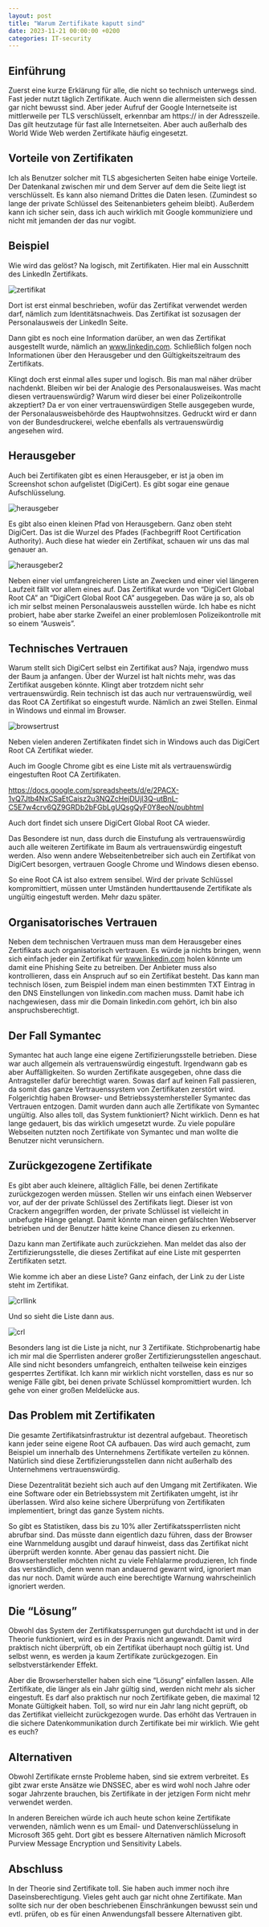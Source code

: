 ```yaml
---
layout: post
title: "Warum Zertifikate kaputt sind"
date: 2023-11-21 00:00:00 +0200
categories: IT-security
---
```

## Einführung

Zuerst eine kurze Erklärung für alle, die nicht so technisch unterwegs sind. Fast jeder nutzt täglich Zertifikate. Auch wenn die allermeisten sich dessen gar nicht bewusst sind. Aber jeder Aufruf der Google Internetseite ist mittlerweile per TLS verschlüsselt, erkennbar am https:// in der Adresszeile. Das gilt heutzutage für fast alle Internetseiten. Aber auch außerhalb des World Wide Web werden Zertifikate häufig eingesetzt.

## Vorteile von Zertifikaten
Ich als Benutzer solcher mit TLS abgesicherten Seiten habe einige Vorteile. Der Datenkanal zwischen mir und dem Server auf dem die Seite liegt ist verschlüsselt. Es kann also niemand Drittes die Daten lesen. (Zumindest so lange der private Schlüssel des Seitenanbieters geheim bleibt). Außerdem kann ich sicher sein, dass ich auch wirklich mit Google kommuniziere und nicht mit jemanden der das nur vogibt.

## Beispiel
Wie wird das gelöst? Na logisch, mit Zertifikaten. Hier mal ein Ausschnitt des LinkedIn Zertifikats.

![zertifikat](/assets/images/zertifikat.png)

Dort ist erst einmal beschrieben, wofür das Zertifikat verwendet werden darf, nämlich zum Identitätsnachweis. Das Zertifikat ist sozusagen der Personalausweis der LinkedIn Seite.

Dann gibt es noch eine Information darüber, an wen das Zertifikat ausgestellt wurde, nämlich an www.linkedin.com. Schließlich folgen noch Informationen über den Herausgeber und den Gültigkeitszeitraum des Zertifikats.

Klingt doch erst einmal alles super und logisch. Bis man mal näher drüber nachdenkt. Bleiben wir bei der Analogie des Personalausweises. Was macht diesen vertrauenswürdig? Warum wird dieser bei einer Polizeikontrolle akzeptiert? Da er von einer vertrauenswürdigen Stelle ausgegeben wurde, der Personalausweisbehörde des Hauptwohnsitzes. Gedruckt wird er dann von der Bundesdruckerei, welche ebenfalls als vertrauenswürdig angesehen wird.

## Herausgeber
Auch bei Zertifikaten gibt es einen Herausgeber, er ist ja oben im Screenshot schon aufgelistet (DigiCert). Es gibt sogar eine genaue Aufschlüsselung.

![herausgeber](herausgeber.png)

Es gibt also einen kleinen Pfad von Herausgebern. Ganz oben steht DigiCert. Das ist die Wurzel des Pfades (Fachbegriff Root Certification Authority). Auch diese hat wieder ein Zertifikat, schauen wir uns das mal genauer an.

![herausgeber2](herausgeber2.png)

Neben einer viel umfangreicheren Liste an Zwecken und einer viel längeren Laufzeit fällt vor allem eines auf. Das Zertifikat wurde von “DigiCert Global Root CA” an “DigiCert Global Root CA” ausgegeben. Das wäre ja so, als ob ich mir selbst meinen Personalausweis ausstellen würde. Ich habe es nicht probiert, habe aber starke Zweifel an einer problemlosen Polizeikontrolle mit so einem “Ausweis”.

## Technisches Vertrauen
Warum stellt sich DigiCert selbst ein Zertifikat aus? Naja, irgendwo muss der Baum ja anfangen. Über der Wurzel ist halt nichts mehr, was das Zertifikat ausgeben könnte. Klingt aber trotzdem nicht sehr vertrauenswürdig. Rein technisch ist das auch nur vertrauenswürdig, weil das Root CA Zertifikat so eingestuft wurde. Nämlich an zwei Stellen. Einmal in Windows und einmal im Browser.

![browsertrust](browsertrust.png)

Neben vielen anderen Zertifikaten findet sich in Windows auch das DigiCert Root CA Zertifikat wieder.

Auch im Google Chrome gibt es eine Liste mit als vertrauenswürdig eingestuften Root CA Zertifikaten.

https://docs.google.com/spreadsheets/d/e/2PACX-1vQ7Jtb4NxCSaEtCaisz2u3NQZcHejDUjI3Q-utBnL-C5E7w4crv6QZ9GRDb2bFGbLgUQsgQyF0Y8eoN/pubhtml

Auch dort findet sich unsere DigiCert Global Root CA wieder.

Das Besondere ist nun, dass durch die Einstufung als vertrauenswürdig auch alle weiteren Zertifikate im Baum als vertrauenswürdig eingestuft werden. Also wenn andere Webseitenbetreiber sich auch ein Zertifikat von DigiCert besorgen, vertrauen Google Chrome und Windows diesen ebenso.

So eine Root CA ist also extrem sensibel. Wird der private Schlüssel kompromittiert, müssen unter Umständen hunderttausende Zertifikate als ungültig eingestuft werden. Mehr dazu später.

## Organisatorisches Vertrauen
Neben dem technischen Vertrauen muss man dem Herausgeber eines Zertifikats auch organisatorisch vertrauen. Es würde ja nichts bringen, wenn sich einfach jeder ein Zertifikat für www.linkedin.com holen könnte um damit eine Phishing Seite zu betreiben. Der Anbieter muss also kontrollieren, dass ein Anspruch auf so ein Zertifikat besteht. Das kann man technisch lösen, zum Beispiel indem man einen bestimmten TXT Eintrag in den DNS Einstellungen von linkedin.com machen muss. Damit habe ich nachgewiesen, dass mir die Domain linkedin.com gehört, ich bin also anspruchsberechtigt.

## Der Fall Symantec
Symantec hat auch lange eine eigene Zertifizierungsstelle betrieben. Diese war auch allgemein als vertrauenswürdig eingestuft. Irgendwann gab es aber Auffälligkeiten. So wurden Zertifikate ausgegeben, ohne dass die Antragsteller dafür berechtigt waren. Sowas darf auf keinen Fall passieren, da somit das ganze Vertrauenssystem von Zertifikaten zerstört wird. Folgerichtig haben Browser- und Betriebssystemhersteller Symantec das Vertrauen entzogen. Damit wurden dann auch alle Zertifikate von Symantec ungültig. Also alles toll, das System funktioniert? Nicht wirklich. Denn es hat lange gedauert, bis das wirklich umgesetzt wurde. Zu viele populäre Webseiten nutzten noch Zertifikate von Symantec und man wollte die Benutzer nicht verunsichern.

## Zurückgezogene Zertifikate
Es gibt aber auch kleinere, alltäglich Fälle, bei denen Zertifikate zurückgezogen werden müssen. Stellen wir uns einfach einen Webserver vor, auf der der private Schlüssel des Zertifikats liegt. Dieser ist von Crackern angegriffen worden, der private Schlüssel ist vielleicht in unbefugte Hänge gelangt. Damit könnte man einen gefälschten Webserver betrieben und der Benutzer hätte keine Chance diesen zu erkennen.

Dazu kann man Zertifikate auch zurückziehen. Man meldet das also der Zertifizierungsstelle, die dieses Zertifikat auf eine Liste mit gesperrten Zertifikaten setzt.

Wie komme ich aber an diese Liste? Ganz einfach, der Link zu der Liste steht im Zertifikat.

![crllink](crllink.png)

Und so sieht die Liste dann aus.

![crl](crl.png)

Besonders lang ist die Liste ja nicht, nur 3 Zertifikate. Stichprobenartig habe ich mir mal die Sperrlisten anderer großer Zertifizierungsstellen angeschaut. Alle sind nicht besonders umfangreich, enthalten teilweise kein einziges gesperrtes Zertifikat. Ich kann mir wirklich nicht vorstellen, dass es nur so wenige Fälle gibt, bei denen private Schlüssel kompromittiert wurden. Ich gehe von einer großen Meldelücke aus.

## Das Problem mit Zertifikaten
Die gesamte Zertifikatsinfrastruktur ist dezentral aufgebaut. Theoretisch kann jeder seine eigene Root CA aufbauen. Das wird auch gemacht, zum Beispiel um innerhalb des Unternehmens Zertifikate verteilen zu können. Natürlich sind diese Zertifizierungsstellen dann nicht außerhalb des Unternehmens vertrauenswürdig.

Diese Dezentralität bezieht sich auch auf den Umgang mit Zertifikaten. Wie eine Software oder ein Betriebssystem mit Zertifikaten umgeht, ist ihr überlassen. Wird also keine sichere Überprüfung von Zertifikaten implementiert, bringt das ganze System nichts.

So gibt es Statistiken, dass bis zu 10% aller Zertifikatssperrlisten nicht abrufbar sind. Das müsste dann eigentlich dazu führen, dass der Browser eine Warnmeldung ausgibt und darauf hinweist, dass das Zertifikat nicht überprüft werden konnte. Aber genau das passiert nicht. Die Browserhersteller möchten nicht zu viele Fehlalarme produzieren, Ich finde das verständlich, denn wenn man andauernd gewarnt wird, ignoriert man das nur noch. Damit würde auch eine berechtigte Warnung wahrscheinlich ignoriert werden.

## Die “Lösung”
Obwohl das System der Zertifikatssperrungen gut durchdacht ist und in der Theorie funktioniert, wird es in der Praxis nicht angewandt. Damit wird praktisch nicht überprüft, ob ein Zertifikat überhaupt noch gültig ist. Und selbst wenn, es werden ja kaum Zertifikate zurückgezogen. Ein selbstverstärkender Effekt.

Aber die Browserhersteller haben sich eine “Lösung” einfallen lassen. Alle Zertifikate, die länger als ein Jahr gültig sind, werden nicht mehr als sicher eingestuft. Es darf also praktisch nur noch Zertifikate geben, die maximal 12 Monate Gültigkeit haben. Toll, so wird nur ein Jahr lang nicht geprüft, ob das Zertifikat vielleicht zurückgezogen wurde. Das erhöht das Vertrauen in die sichere Datenkommunikation durch Zertifikate bei mir wirklich. Wie geht es euch?

## Alternativen
Obwohl Zertifikate ernste Probleme haben, sind sie extrem verbreitet. Es gibt zwar erste Ansätze wie DNSSEC, aber es wird wohl noch Jahre oder sogar Jahrzente brauchen, bis Zertifikate in der jetzigen Form nicht mehr verwendet werden.

In anderen Bereichen würde ich auch heute schon keine Zertifikate verwenden, nämlich wenn es um Email- und Datenverschlüsselung in Microsoft 365 geht. Dort gibt es bessere Alternativen nämlich Microsoft Purview Message Encryption und Sensitivity Labels.

## Abschluss
In der Theorie sind Zertifikate toll. Sie haben auch immer noch ihre Daseinsberechtigung. Vieles geht auch gar nicht ohne Zertifikate. Man sollte sich nur der oben beschriebenen Einschränkungen bewusst sein und evtl. prüfen, ob es für einen Anwendungsfall bessere Alternativen gibt.
